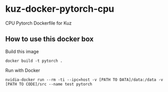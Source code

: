 # kuz-docker-pytorch-cpu
CPU Pytorch Dockerfile for Kuz

## How to use this docker box
 
Build this image 
```
docker build -t pytorch .
```

Run with Docker 
```
nvidia-docker run --rm -ti --ipc=host -v [PATH TO DATA]/data:/data -v [PATH TO CODE]/src --name test pytorch
```
